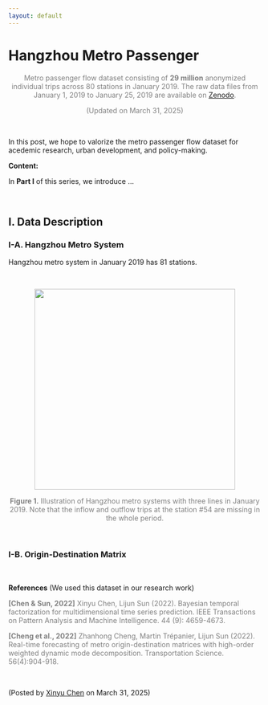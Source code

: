 ```yaml
---
layout: default
---
```


# Hangzhou Metro Passenger

<p align="center"><span style="color:gray">Metro passenger flow dataset consisting of <b>29 million</b> anonymized individual trips across 80 stations in January 2019. The raw data files from January 1, 2019 to January 25, 2019 are available on <a href="https://doi.org/10.5281/zenodo.3145404">Zenodo</a>.</span></p>

<p align="center"><span style="color:gray">(Updated on March 31, 2025)</span></p>

<br>

In this post, we hope to valorize the metro passenger flow dataset for acedemic research, urban development, and policy-making.

**Content:**

In **Part I** of this series, we introduce ...

<br>

## I. Data Description



### I-A. Hangzhou Metro System

Hangzhou metro system in January 2019 has 81 stations.

<br>

<p align="center">
<img align="middle" src="https://spatiotemporal-data.github.io/images/hz_metro.png" width="400" />
</p>

<p style="font-size: 14px; color: gray" align = "center">
<b>Figure 1.</b> Illustration of Hangzhou metro systems with three lines in January 2019. Note that the inflow and outflow trips at the station #54 are missing in the whole period.
</p>

<br>




### I-B. Origin-Destination Matrix


<br>

**References** (We used this dataset in our research work)

<p style="font-size: 14px; color: gray">
<b>[Chen & Sun, 2022]</b> Xinyu Chen, Lijun Sun (2022). Bayesian temporal factorization for multidimensional time series prediction. IEEE Transactions on Pattern Analysis and Machine Intelligence. 44 (9): 4659-4673.
</p>

<p style="font-size: 14px; color: gray">
<b>[Cheng et al., 2022]</b> Zhanhong Cheng, Martin Trépanier, Lijun Sun (2022). Real-time forecasting of metro origin-destination matrices with high-order weighted dynamic mode decomposition. Transportation Science. 56(4):904-918.
</p>


<br>

<p align="left">(Posted by <a href="https://xinychen.github.io/">Xinyu Chen</a> on March 31, 2025)</p>
